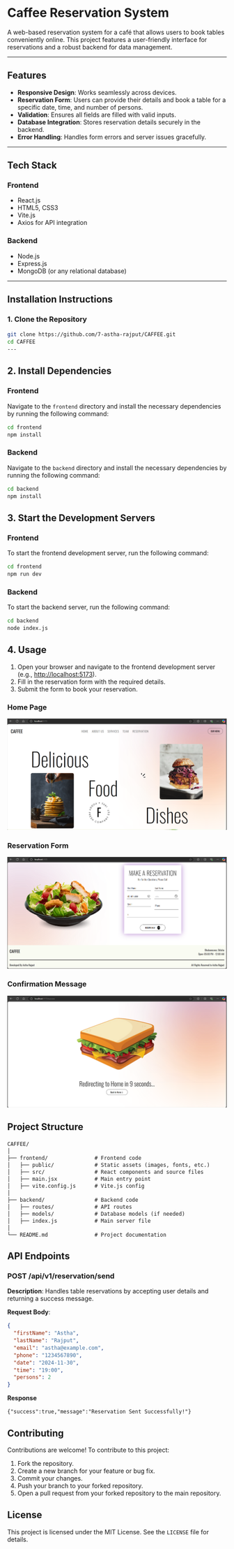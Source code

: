 # **Caffee Reservation System**

A web-based reservation system for a café that allows users to book tables conveniently online. This project features a user-friendly interface for reservations and a robust backend for data management.

---

## **Features**
- **Responsive Design**: Works seamlessly across devices.
- **Reservation Form**: Users can provide their details and book a table for a specific date, time, and number of persons.
- **Validation**: Ensures all fields are filled with valid inputs.
- **Database Integration**: Stores reservation details securely in the backend.
- **Error Handling**: Handles form errors and server issues gracefully.

---

## **Tech Stack**

### **Frontend**
- React.js
- HTML5, CSS3
- Vite.js
- Axios for API integration

### **Backend**
- Node.js
- Express.js
- MongoDB (or any relational database)

---

## **Installation Instructions**

### **1. Clone the Repository**
```bash
git clone https://github.com/7-astha-rajput/CAFFEE.git
cd CAFFEE
---
```
## 2. Install Dependencies

### Frontend
Navigate to the `frontend` directory and install the necessary dependencies by running the following command:

```bash
cd frontend
npm install
```
### Backend
Navigate to the `backend` directory and install the necessary dependencies by running the following command:

```bash
cd backend
npm install
```
## 3. Start the Development Servers

### Frontend
To start the frontend development server, run the following command:

```bash
cd frontend
npm run dev
```
### Backend
To start the backend server, run the following command:

```bash
cd backend
node index.js
```
## 4. Usage

1. Open your browser and navigate to the frontend development server (e.g., [http://localhost:5173](http://localhost:5173)).
2. Fill in the reservation form with the required details.
3. Submit the form to book your reservation.

### Home Page
![Home Page](./frontend/public/Home_Page.png)

### Reservation Form
![Reservation Form](./frontend/public/Reservation_Form.png)

### Confirmation Message
![Confirmation](./frontend/public/Confirmation_Page.png)



## Project Structure

```
CAFFEE/
│
├── frontend/               # Frontend code
│   ├── public/             # Static assets (images, fonts, etc.)
│   ├── src/                # React components and source files
│   ├── main.jsx            # Main entry point
│   ├── vite.config.js      # Vite.js config
│
├── backend/                # Backend code
│   ├── routes/             # API routes
│   ├── models/             # Database models (if needed)
│   ├── index.js            # Main server file
│
└── README.md               # Project documentation
```

## API Endpoints

### POST /api/v1/reservation/send
**Description**: Handles table reservations by accepting user details and returning a success message.

**Request Body**:
```json
{
  "firstName": "Astha",
  "lastName": "Rajput",
  "email": "astha@example.com",
  "phone": "1234567890",
  "date": "2024-11-30",
  "time": "19:00",
  "persons": 2
}
```
**Response**
```
{"success":true,"message":"Reservation Sent Successfully!"}
```
## Contributing

Contributions are welcome! To contribute to this project:

1. Fork the repository.
2. Create a new branch for your feature or bug fix.
3. Commit your changes.
4. Push your branch to your forked repository.
5. Open a pull request from your forked repository to the main repository.

## License

This project is licensed under the MIT License. See the `LICENSE` file for details.





